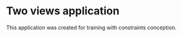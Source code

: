 <h1>Two views application </h1

This application was created for training with constraints conception.
